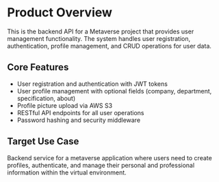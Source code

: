 # Product Overview

This is the backend API for a Metaverse project that provides user management functionality. The system handles user registration, authentication, profile management, and CRUD operations for user data.

## Core Features
- User registration and authentication with JWT tokens
- User profile management with optional fields (company, department, specification, about)
- Profile picture upload via AWS S3
- RESTful API endpoints for all user operations
- Password hashing and security middleware

## Target Use Case
Backend service for a metaverse application where users need to create profiles, authenticate, and manage their personal and professional information within the virtual environment.